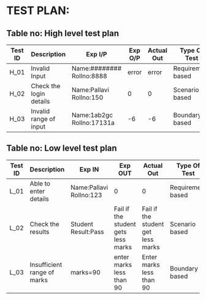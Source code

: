 # TEST PLAN:
## Table no: High level test plan

| **Test ID** | **Description**                                              | **Exp I/P** | **Exp O/P** | **Actual Out** |**Type Of Test**  |    
|-------------|--------------------------------------------------------------|------------|-------------|----------------|------------------|
|  H_01       |Invalid Input|  Name:######## Rollno:8888|error|error|Requirement based |
|  H_02       |Check the login details|  Name:Pallavi Rollno:150|0|0|Scenario based    |
|  H_03       |Invalid range of input|  Name:1ab2gc Rollno:17131a|-6|-6|Boundary based    |

## Table no: Low level test plan

| **Test ID** | **Description**                                              | **Exp IN** | **Exp OUT** | **Actual Out** |**Type Of Test**  |    
|-------------|--------------------------------------------------------------|------------|-------------|----------------|------------------|
|  L_01       |Able to enter details  | Name:Pallavi Rollno:123|0|0|Requirement based |
|  L_02       |Check the results|  Student Result:Pass|Fail if the student gets less marks|Fail if the student get less marks|Scenario based    |
|  L_03       |Insufficient range of marks|marks=90|enter marks less than 90|Enter marks less than 90|Boundary based    |
